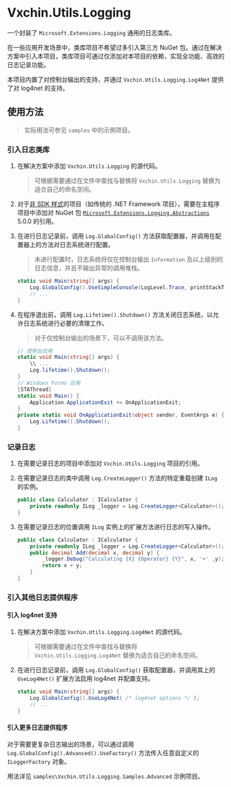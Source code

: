 # Vxchin.Utils.Logging

一个封装了 `Microsoft.Extensions.Logging` 通用的日志类库。

在一些应用开发场景中，类库项目不希望过多引入第三方 NuGet 包。通过在解决方案中引入本项目，类库项目可通过仅添加对本项目的依赖，实现全功能、高效的日志记录功能。

本项目内置了对控制台输出的支持，并通过 `Vxchin.Utils.Logging.Log4Net` 提供了对 log4net 的支持。

## 使用方法

> 实际用法可参见 `samples` 中的示例项目。

### 引入日志类库

1. 在解决方案中添加 `Vxchin.Utils.Logging` 的源代码。

   > 可根据需要通过在文件中查找与替换将 `Vxchin.Utils.Logging` 替换为适合自己的命名空间。

2. 对于[非 SDK 样式](https://docs.microsoft.com/zh-cn/nuget/resources/check-project-format)的项目（如传统的 .NET Framework 项目），需要在主程序项目中添加对 NuGet 包 [`Microsoft.Extensions.Logging.Abstractions`](https://www.nuget.org/packages/Microsoft.Extensions.Logging.Abstractions/5.0.0) 5.0.0 的引用。

3. 在进行日志记录前，调用 `Log.GlabalConfig()` 方法获取配置器，并调用在配置器上的方法对日志系统进行配置。

   > 未进行配置时，日志系统将仅在控制台输出 `Information` 及以上级别的日志信息，并且不输出异常的调用堆栈。

   ```csharp
   static void Main(string[] args) {
       Log.GlobalConfig().UseSimpleConsole(LogLevel.Trace, printStackTrace: true);
       // ...
   }
   ```

4. 在程序退出前，调用 `Log.Lifetime().Shutdown()` 方法关闭日志系统，以允许日志系统进行必要的清理工作。

   > 对于仅控制台输出的场景下，可以不调用该方法。
   
   ```csharp
   // 控制台应用
   static void Main(string[] args) {
       \\ ...
       Log.lifetime().Shutdown();
   }
   // Windows Forms 应用
   [STAThread]
   static void Main() {
       Application.ApplicationExit += OnApplicationExit;
   }
   private static void OnApplicationExit(object sender, EventArgs e) {
       Log.Lifetime().Shutdown();
   }
   ```

### 记录日志

1. 在需要记录日志的项目中添加对 `Vxchin.Utils.Logging` 项目的引用。

2. 在需要记录日志的类中调用 `Log.CreateLogger()` 方法的特定重载创建 `ILog` 的实例。

   ```csharp
   public class Calculator : ICalculator {
       private readonly ILog _logger = Log.CreateLogger<Calculator>();
   }
   ```

3. 在需要记录日志的位置调用 `ILog` 实例上的扩展方法进行日志的写入操作。

   ```csharp
   public class Calculator : ICalculator {
       private readonly ILog _logger = Log.CreateLogger<Calculator>();
       public decimal Add(decimal x, decimal y) {
           _logger.Debug("Calculating {X} {Operator} {Y}", x, '+' ,y);
           return x + y;
       }
   }
   ```
   
### 引入其他日志提供程序

#### 引入 log4net 支持

1. 在解决方案中添加 `Vxchin.Utils.Logging.Log4Net` 的源代码。

   > 可根据需要通过在文件中查找与替换将 `Vxchin.Utils.Logging.Log4Net` 替换为适合自己的命名空间。

2. 在进行日志记录前，调用 `Log.GlobalConfig()` 获取配置器，并调用其上的 `UseLog4Net()` 扩展方法启用 log4net 并配置支持。

   ```csharp
   static void Main(string[] args) {
       Log.GlobalConfig().UseLog4Net( /* log4net options */ );
       // ...
   }
   ```

#### 引入更多日志提供程序

对于需要更复杂日志输出的场景，可以通过调用 `Log.GlobalConfig().Advanced().UseFactory()` 方法传入任意自定义的 `ILoggerFactory` 对象。

用法详见 `samples\Vxchin.Utils.Logging.Samples.Advanced` 示例项目。